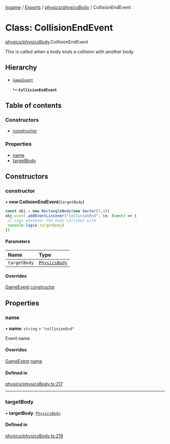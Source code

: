 [tsgame](../README.md) / [Exports](../modules.md) / [physics/physicsBody](../modules/physics_physicsBody.md) / CollisionEndEvent

# Class: CollisionEndEvent

[physics/physicsBody](../modules/physics_physicsBody.md).CollisionEndEvent

This is called when a body ends a collision with another
body

## Hierarchy

- [`GameEvent`](engine_event.GameEvent.md)

  ↳ **`CollisionEndEvent`**

## Table of contents

### Constructors

- [constructor](physics_physicsBody.CollisionEndEvent.md#constructor)

### Properties

- [name](physics_physicsBody.CollisionEndEvent.md#name)
- [targetBody](physics_physicsBody.CollisionEndEvent.md#targetbody)

## Constructors

### constructor

• **new CollisionEndEvent**(`targetBody`)

```typescript
const obj = new RectangleBody(new Vector(3,3))
obj.event.addEventListener("collisionEnd", (e: Event) => {
 // Logs whatever the body collides with
 console.log(e.targetBody)
})
```

#### Parameters

| Name | Type |
| :------ | :------ |
| `targetBody` | [`PhysicsBody`](physics_physicsBody.PhysicsBody.md) |

#### Overrides

[GameEvent](engine_event.GameEvent.md).[constructor](engine_event.GameEvent.md#constructor)

## Properties

### name

• **name**: `string` = `"collisionEnd"`

Event name

#### Overrides

[GameEvent](engine_event.GameEvent.md).[name](engine_event.GameEvent.md#name)

#### Defined in

[physics/physicsBody.ts:217](https://github.com/ashleycheung/tsgame/blob/f970211/src/physics/physicsBody.ts#L217)

___

### targetBody

• **targetBody**: [`PhysicsBody`](physics_physicsBody.PhysicsBody.md)

#### Defined in

[physics/physicsBody.ts:219](https://github.com/ashleycheung/tsgame/blob/f970211/src/physics/physicsBody.ts#L219)
